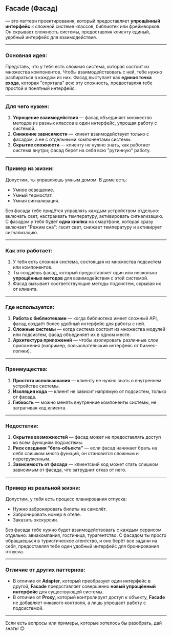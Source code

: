 ## Facade (Фасад)

— это паттерн проектирования, который предоставляет **упрощённый интерфейс** к сложной системе классов, библиотек или
фреймворков. Он скрывает сложность системы, предоставляя клиенту единый, удобный интерфейс для взаимодействия.

---

### Основная идея:

Представь, что у тебя есть сложная система, которая состоит из множества компонентов. Чтобы взаимодействовать с ней,
тебе нужно разбираться в каждом из них. Фасад выступает как **единая точка входа**, которая "спрятала" всю эту
сложность, предоставляя тебе простой и понятный интерфейс.

---

### Для чего нужен:

1. **Упрощение взаимодействия** — фасад объединяет множество методов из разных классов в один интерфейс, упрощая работу
   с системой.
2. **Снижение зависимости** — клиент взаимодействует только с фасадом, а не с отдельными компонентами системы.
3. **Скрытие сложности** — клиенту не нужно знать, как работает система внутри; фасад берёт на себя всю "рутинную"
   работу.

---

### Пример из жизни:

Допустим, ты управляешь умным домом. В доме есть:

- Умное освещение.
- Умный термостат.
- Умная сигнализация.

Без фасада тебе придётся управлять каждым устройством отдельно: включать свет, настраивать температуру, активировать
сигнализацию. С фасадом у тебя будет **одна кнопка** на смартфоне, которая сразу включает "Режим сна": гасит свет,
снижает температуру и активирует сигнализацию.

---

### Как это работает:

1. У тебя есть сложная система, состоящая из множества подсистем или компонентов.
2. Ты создаёшь фасад, который предоставляет один или несколько **упрощённых методов** для взаимодействия с этой
   системой.
3. Фасад вызывает соответствующие методы подсистем, скрывая их от клиента.

---

### Где используется:

1. **Работа с библиотеками** — когда библиотека имеет сложный API, фасад создаёт более удобный интерфейс для работы с
   ней.
2. **Сложные системы** — когда система состоит из множества модулей или подсистем, фасад объединяет их в одном месте.
3. **Архитектура приложений** — чтобы изолировать различные слои приложения (например, пользовательский интерфейс от
   бизнес-логики).

---

### Преимущества:

1. **Простота использования** — клиенту не нужно знать о внутреннем устройстве системы.
2. **Изоляция кода** — клиент не зависит напрямую от подсистем, только от фасада.
3. **Гибкость** — можно менять внутренние компоненты системы, не затрагивая код клиента.

---

### Недостатки:

1. **Скрытие возможностей** — фасад может не предоставлять доступ ко всем функциям подсистемы.
2. **Риск создания "бога-объекта"** — если фасад начинает брать на себя слишком много функций, он становится сложным и
   перегруженным.
3. **Зависимость от фасада** — клиентский код может стать слишком зависимым от фасада, что затруднит отказ от него.

---

### Пример из реальной жизни:

Допустим, у тебя есть процесс планирования отпуска:

- Нужно забронировать билеты на самолёт.
- Забронировать номер в отеле.
- Заказать экскурсии.

Без фасада тебе нужно будет взаимодействовать с каждым сервисом отдельно: авиакомпания, гостиница, турагентство. С
фасадом ты просто обращаешься в туристическое агентство, и оно берёт все задачи на себя, предоставляя тебе один удобный
интерфейс для бронирования отпуска.

---

### Отличие от других паттернов:

- В отличие от **Adapter**, который преобразует один интерфейс в другой, **Facade** предоставляет совершенно **новый
  упрощённый интерфейс** для существующей системы.
- В отличие от **Proxy**, который контролирует доступ к объекту, **Facade** не добавляет никакого контроля, а лишь
  упрощает работу с подсистемой.

---

Если есть вопросы или примеры, которые хотелось бы разобрать, дай знать! 😊